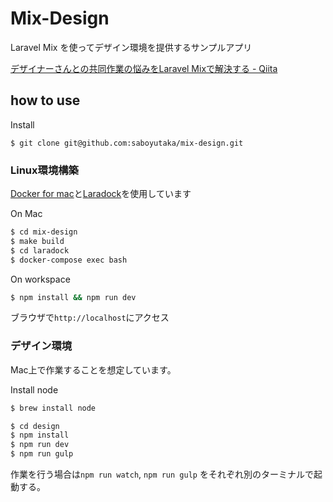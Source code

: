 # Mix-Design
Laravel Mix を使ってデザイン環境を提供するサンプルアプリ


[デザイナーさんとの共同作業の悩みをLaravel Mixで解決する - Qiita](https://qiita.com/saboyutaka/private/f5793a1c3dc25b4a9305)

## how to use

Install 

`$ git clone git@github.com:saboyutaka/mix-design.git`

### Linux環境構築
[Docker for mac](https://www.docker.com/docker-mac)と[Laradock](http://laradock.io)を使用しています

On Mac
```bash
$ cd mix-design
$ make build
$ cd laradock
$ docker-compose exec bash
```

On workspace
```bash
$ npm install && npm run dev
```

ブラウザで`http://localhost`にアクセス

### デザイン環境
Mac上で作業することを想定しています。

Install node
```bash
$ brew install node
```


```bash
$ cd design
$ npm install 
$ npm run dev
$ npm run gulp
```

作業を行う場合は`npm run watch`, `npm run gulp` をそれぞれ別のターミナルで起動する。
